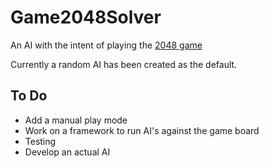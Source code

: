 Game2048Solver
==============

An AI with the intent of playing the [2048 game](http://gabrielecirulli.github.io/2048/)

Currently a random AI has been created as the default.

To Do
-----

- Add a manual play mode
- Work on a framework to run AI's against the game board
- Testing
- Develop an actual AI
